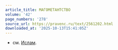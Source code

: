 ```yaml
---
article_title: МАГОМЕТАНТСТВО
volume: '42'
page_numbers: '278'
source_url: https://pravenc.ru/text/2561202.html
downloaded_at: '2025-10-13T15:41:05Z'
---
```


- см. [Ислам](https://pravenc.ru/text/Ислам.html).
